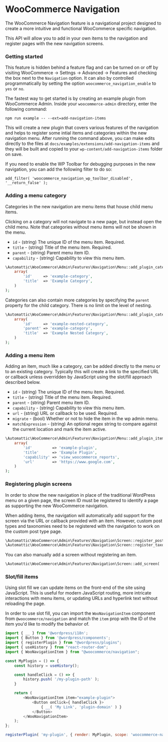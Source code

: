 # WooCommerce Navigation

The WooCommerce Navigation feature is a navigational project designed to create a more intuitive and functional WooCommerce specific navigation.

This API will allow you to add in your own items to the navigation and register pages with the new navigation screens.

### Getting started

This feature is hidden behind a feature flag and can be turned on or off by visiting WooCommerce -> Settngs -> Advanced -> Features and checking the box next to the `Navigation` option.  It can also by controlled programmatically by setting the option `woocommerce_navigation_enable` to `yes` or `no`. 

The fastest way to get started is by creating an example plugin from WooCommerce Admin.  Inside your `woocommerce-admin` directory, enter the following command:

`npm run example -- --ext=add-navigation-items`

This will create a new plugin that covers various features of the navigation and helps to register some intial items and categories within the new navigation menu.  After running the command above, you can make edits directly to the files at `docs/examples/extensions/add-navigation-items` and they will be built and copied to your `wp-content/add-navigation-items` folder on save.

If you need to enable the WP Toolbar for debugging purposes in the new navigation, you can add the following filter to do so:

`add_filter( 'woocommerce_navigation_wp_toolbar_disabled', '__return_false' );`

### Adding a menu category

Categories in the new navigation are menu items that house child menu items.

Clicking on a category will not navigate to a new page, but instead open the child menu.  Note that categories without menu items will not be shown in the menu.

* `id` - (string) The unique ID of the menu item. Required.
* `title` - (string) Title of the menu item. Required.
* `parent` - (string) Parent menu item ID.
* `capability` - (string) Capability to view this menu item.

```php
\Automattic\WooCommerce\Admin\Features\Navigation\Menu::add_plugin_category(
    array(
        'id'     => 'example-category',
        'title'  => 'Example Category',
    )
);
```

Categories can also contain more categories by specifying the `parent` property for the child category.  There is no limit on the level of nesting.

```php
\Automattic\WooCommerce\Admin\Features\Navigation\Menu::add_plugin_category(
    array(
        'id'     => 'example-nested-category',
        'parent' => 'example-category',
        'title'  => 'Example Nested Category',
    )
);
```

### Adding a menu item

Adding an item, much like a category, can be added directly to the menu or to an existing category.  Typically this will create a link to the specified URL or callback unless overridden by JavaScript using the slot/fill approach described below.

* `id` - (string) The unique ID of the menu item. Required.
* `title` - (string) Title of the menu item. Required.
* `parent` - (string) Parent menu item ID.
* `capability` - (string) Capability to view this menu item.
* `url` - (string) URL or callback to be used. Required.
* `migrate` - (bool) Whether or not to hide the item in the wp admin menu.
* `matchExpression` - (string) An optional regex string to compare against the current location and mark the item active.

```php
\Automattic\WooCommerce\Admin\Features\Navigation\Menu::add_plugin_item(
    array(
        'id'         => 'example-plugin',
        'title'      => 'Example Plugin',
        'capability' => 'view_woocommerce_reports',
        'url'        => 'https://www.google.com',
    )
);
```

### Registering plugin screens

In order to show the new navigation in place of the traditional WordPress menu on a given page, the screen ID must be registered to identify a page as supporting the new WooCommerce navigation.

When adding items, the navigation will automatically add support for the screen via the URL or callback provided with an item.  However, custom post types and taxonomies need to be registered with the navigation to work on the custom post type page.


```php
\Automattic\WooCommerce\Admin\Features\Navigation\Screen::register_post_type( 'my-custom-post-type' );
\Automattic\WooCommerce\Admin\Features\Navigation\Screen::register_taxonomy( 'my-custom-taxonomy' );
```

You can also manually add a screen without registering an item.

```php
\Automattic\WooCommerce\Admin\Features\Navigation\Screen::add_screen( 'my-plugin-page' );
```

### Slot/fill items

Using slot fill we can update items on the front-end of the site using JavaScript.  This is useful for modern JavaScript routing, more intricate interactions with menu items, or updating URLs and hyperlink text without reloading the page.

In order to use slot fill, you can import the `WooNavigationItem` component from `@woocommerce/navigation` and match the `item` prop with the ID of the item you'd like to modify the behavior of.


```js
import { __ } from '@wordpress/i18n';
import { Button } from '@wordpress/components';
import { registerPlugin } from "@wordpress/plugins";
import { useHistory } from "react-router-dom";
import { WooNavigationItem } from "@woocommerce/navigation";

const MyPlugin = () => {
    const history = useHistory();

    const handleClick = () => {
        history.push( '/my-plugin-path' );
    }

    return (
        <WooNavigationItem item="example-plugin">
            <Button onClick={ handleClick }>
                { __( 'My Link', 'plugin-domain' ) }
            </Button>
        </WooNavigationItem>
    );
};

registerPlugin( 'my-plugin', { render: MyPlugin, scope: 'woocommerce-navigation' } );
```

